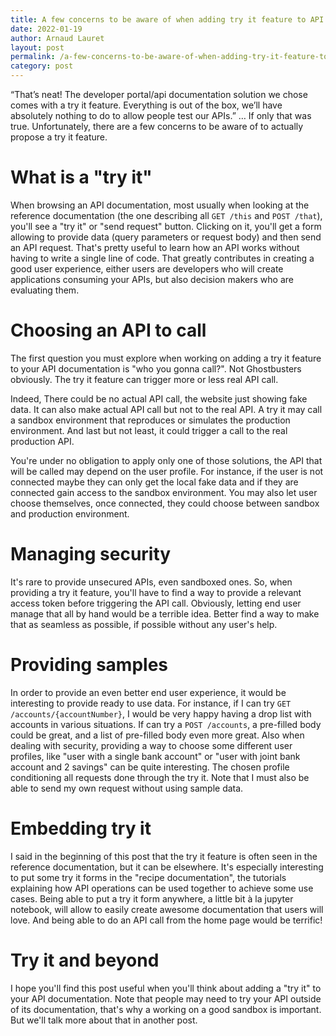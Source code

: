 ```yaml
---
title: A few concerns to be aware of when adding try it feature to API documentation
date: 2022-01-19
author: Arnaud Lauret
layout: post
permalink: /a-few-concerns-to-be-aware-of-when-adding-try-it-feature-to-api-documentation/
category: post
---
```


“That’s neat!
The developer portal/api documentation solution we chose comes with a try it feature.
Everything is out of the box, we’ll have absolutely nothing to do to allow people test our APIs.”
… If only that was true.
Unfortunately, there are a few concerns to be aware of to actually propose a try it feature.  
<!--more-->

# What is a "try it"

When browsing an API documentation, most usually when looking at the reference documentation (the one describing all `GET /this` and `POST /that`), you'll see a "try it" or "send request" button.
Clicking on it, you'll get a form allowing to provide data (query parameters or request body) and then send an API request.
That's pretty useful to learn how an API works without having to write a single line of code.
That greatly contributes in creating a good user experience, either users are developers who will create applications consuming your APIs, but also decision makers who are evaluating them.

# Choosing an API to call

The first question you must explore when working on adding a try it feature to your API documentation is "who you gonna call?".
Not Ghostbusters obviously.
The try it feature can trigger more or less real API call.

Indeed, There could be no actual API call, the website just showing fake data.
It can also make actual API call but not to the real API.
A try it may call a sandbox environment that reproduces or simulates the production environment.
And last but not least, it could trigger a call to the real production API.

You're under no obligation to apply only one of those solutions, the API that will be called may depend on the user profile.
For instance, if the user is not connected maybe they can only get the local fake data and if they are connected gain access to the sandbox environment.
You may also let user choose themselves, once connected, they could choose between sandbox and production environment.

# Managing security

It's rare to provide unsecured APIs, even sandboxed ones.
So, when providing a try it feature, you'll have to find a way to provide a relevant access token before triggering the API call.
Obviously, letting end user manage that all by hand would be a terrible idea.
Better find a way to make that as seamless as possible, if possible without any user's help.

# Providing samples

In order to provide an even better end user experience, it would be interesting to provide ready to use data.
For instance, if I can try `GET /accounts/{accountNumber}`, I would be very happy having a drop list with accounts in various situations.
If can try a `POST /accounts`, a pre-filled body could be great, and a list of pre-filled body even more great. 
Also when dealing with security, providing a way to choose some different user profiles, like "user with a single bank account" or "user with joint bank account and 2 savings" can be quite interesting.
The chosen profile conditioning all requests done through the try it.
Note that I must also be able to send my own request without using sample data.

# Embedding try it

I said in the beginning of this post that the try it feature is often seen in the reference documentation, but it can be elsewhere.
It's especially interesting to put some try it forms in the "recipe documentation", the tutorials explaining how API operations can be used together to achieve some use cases.
Being able to put a try it form anywhere, a little bit à la jupyter notebook, will allow to easily create awesome documentation that users will love.
And being able to do an API call from the home page would be terrific!

# Try it and beyond

I hope you'll find this post useful when you'll think about adding a "try it" to your API documentation.
Note that people may need to try your API outside of its documentation, that's why a working on a good sandbox is important.
But we'll talk more about that in another post.
